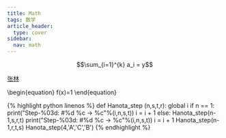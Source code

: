 ```yaml
---
title: Math
tags: 数学
article_header:
  type: cover
sidebar:
  nav: math
---
```




$$\sum_{i=1}^{k} a_i = y$$

[张林](http://blog.sciencenet.cn/blog-3423233-1270140.html)

\begin{equation}
    f(x)=1
\end{equation}

{% highlight python linenos %}
def Hanota_step (n,s,t,r):
    global i
    if n == 1:
        print("Step-%03d: #%d %c -> %c"%(i,n,s,t))
        i = i + 1
    else:
        Hanota_step(n-1,s,r,t)
        print("Step-%03d: #%d %c -> %c"%(i,n,s,t))
        i = i + 1
        Hanota_step(n-1,r,t,s)
Hanota_step(4,'A','C','B')
{% endhighlight %}
